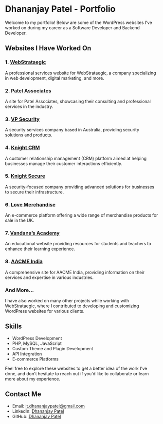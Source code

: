 # Dhananjay Patel - Portfolio

Welcome to my portfolio! Below are some of the WordPress websites I've worked on during my career as a Software Developer and Backend Developer.

## Websites I Have Worked On

### 1. [WebStrataegic](https://webstrataegic.com/)
A professional services website for WebStrataegic, a company specializing in web development, digital marketing, and more.

### 2. [Patel Associates](https://patelassociates.in/)
A site for Patel Associates, showcasing their consulting and professional services in the industry.

### 3. [VP Security](https://vpsecurity.com.au/)
A security services company based in Australia, providing security solutions and products.

### 4. [Knight CRM](https://knightcrm.net/)
A customer relationship management (CRM) platform aimed at helping businesses manage their customer interactions efficiently.

### 5. [Knight Secure](https://knightsecure.com.au/)
A security-focused company providing advanced solutions for businesses to secure their infrastructure.

### 6. [Love Merchandise](https://www.lovemerchandise.co.uk/)
An e-commerce platform offering a wide range of merchandise products for sale in the UK.

### 7. [Vandana’s Academy](https://vandanasacademy.com/)
An educational website providing resources for students and teachers to enhance their learning experience.

### 8. [AACME India](https://www.aacmeindia.com/)
A comprehensive site for AACME India, providing information on their services and expertise in various industries.

### And More...
I have also worked on many other projects while working with WebStrataegic, where I contributed to developing and customizing WordPress websites for various clients.

## Skills
- WordPress Development
- PHP, MySQL, JavaScript
- Custom Theme and Plugin Development
- API Integration
- E-commerce Platforms

Feel free to explore these websites to get a better idea of the work I've done, and don't hesitate to reach out if you'd like to collaborate or learn more about my experience.

## Contact Me
- Email: [it.dhananjaypatel@gmail.com](mailto:it.dhananjaypatel@gmail.com)
- LinkedIn: [Dhananjay Patel](https://www.linkedin.com/in/dhananjaypatel09/)
- GitHub: [Dhananjay Patel](https://github.com/dhananjay09892)

